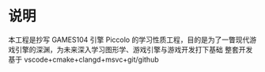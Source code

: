 ﻿# 说明

本工程是抄写 GAMES104 引擎 Piccolo 的学习性质工程，目的是为了一瞥现代游戏引擎的深渊，为未来深入学习图形学、游戏引擎与游戏开发打下基础
整套开发基于 vscode+cmake+clangd+msvc+git/github
